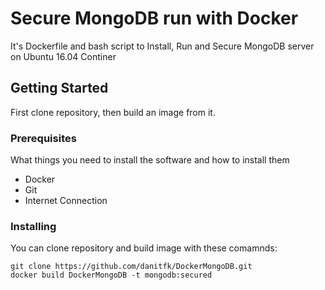 # Secure MongoDB run with Docker

It's Dockerfile and bash script to Install, Run and Secure MongoDB server on Ubuntu 16.04 Continer

## Getting Started

First clone repository, then build an image from it.

### Prerequisites

What things you need to install the software and how to install them

- Docker
- Git
- Internet Connection

### Installing

You can clone repository and build image with these comamnds:
```
git clone https://github.com/danitfk/DockerMongoDB.git
docker build DockerMongoDB -t mongodb:secured
```

